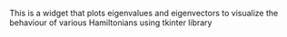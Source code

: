 This is a widget that plots eigenvalues and eigenvectors to visualize the behaviour of various Hamiltonians using tkinter library

